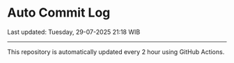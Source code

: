 # Auto Commit Log

Last updated: Tuesday, 29-07-2025 21:18 WIB

---

This repository is automatically updated every 2 hour using GitHub Actions.
